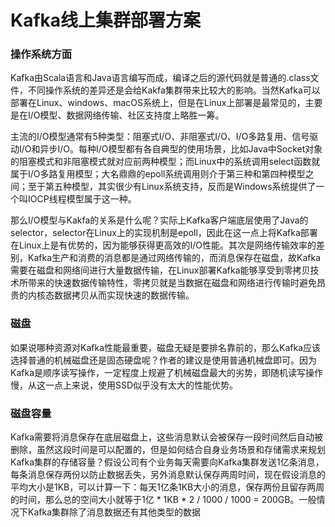 # Kafka线上集群部署方案

### 操作系统方面

​	Kafka由Scala语言和Java语言编写而成，编译之后的源代码就是普通的.class文件，不同操作系统的差异还是会给Kakfa集群带来比较大的影响。当然Kafka可以部署在Linux、windows、macOS系统上，但是在Linux上部署是最常见的，主要是在I/O模型、数据网络传输、社区支持度上略胜一筹。

​	主流的I/O模型通常有5种类型：阻塞式I/O、非阻塞式I/O、I/O多路复用、信号驱动I/O和异步I/O。每种I/O模型都有各自典型的使用场景，比如Java中Socket对象的阻塞模式和非阻塞模式就对应前两种模型；而Linux中的系统调用select函数就属于I/O多路复用模型；大名鼎鼎的epoll系统调用则介于第三种和第四种模型之间；至于第五种模型，其实很少有Linux系统支持，反而是Windows系统提供了一个叫IOCP线程模型属于这一种。

​	那么I/O模型与Kakfa的关系是什么呢？实际上Kafka客户端底层使用了Java的selector，selector在Linux上的实现机制是epoll，因此在这一点上将Kafka部署在Linux上是有优势的，因为能够获得更高效的I/O性能。其次是网络传输效率的差别，Kafka生产和消费的消息都是通过网络传输的，而消息保存在磁盘，故Kafka需要在磁盘和网络间进行大量数据传输，在Linux部署Kafka能够享受到零拷贝技术所带来的快速数据传输特性，零拷贝就是当数据在磁盘和网络进行传输时避免昂贵的内核态数据拷贝从而实现快速的数据传输。

### 磁盘

​	如果说哪种资源对Kafka性能最重要，磁盘无疑是要排名靠前的，那么Kafka应该选择普通的机械磁盘还是固态硬盘呢？作者的建议是使用普通机械盘即可。因为Kafka是顺序读写操作，一定程度上规避了机械磁盘最大的劣势，即随机读写操作慢，从这一点上来说，使用SSD似乎没有太大的性能优势。

### 磁盘容量

​	Kafka需要将消息保存在底层磁盘上，这些消息默认会被保存一段时间然后自动被删除，虽然这段时间是可以配置的，但是如何结合自身业务场景和存储需求来规划Kafka集群的存储容量？假设公司有个业务每天需要向Kafka集群发送1亿条消息，每条消息保存两份以防止数据丢失，另外消息默认保存两周时间，现在假设消息的平均大小是1KB，可以计算一下：每天1亿条1KB大小的消息，保存两份且留存两周的时间，那么总的空间大小就等于1亿 * 1KB * 2 / 1000 / 1000 = 200GB。一般情况下Kafka集群除了消息数据还有其他类型的数据



